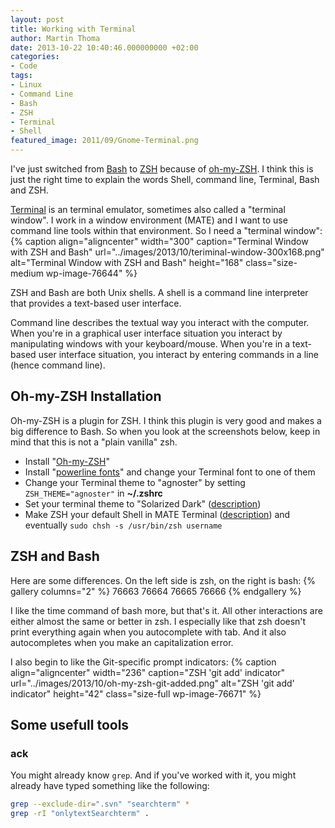 ```yaml
---
layout: post
title: Working with Terminal
author: Martin Thoma
date: 2013-10-22 10:40:46.000000000 +02:00
categories:
- Code
tags:
- Linux
- Command Line
- Bash
- ZSH
- Terminal
- Shell
featured_image: 2011/09/Gnome-Terminal.png
---
```

I've just switched from <a href="https://en.wikipedia.org/wiki/Bash_(Unix_shell)">Bash</a> to <a href="https://en.wikipedia.org/wiki/Z_shell">ZSH</a> because of <a href="https://github.com/robbyrussell/oh-my-zsh">oh-my-ZSH</a>. I think this is just the right time to explain the words Shell, command line, Terminal, Bash and ZSH.

<a href="https://en.wikipedia.org/wiki/GNOME_Terminal">Terminal</a> is an terminal emulator, sometimes also called a "terminal window". I work in a window environment (MATE) and I want to use command line tools within that environment. So I need a "terminal window":
{% caption align="aligncenter" width="300" caption="Terminal Window with ZSH and Bash" url="../images/2013/10/teriminal-window-300x168.png" alt="Terminal Window with ZSH and Bash" height="168" class="size-medium wp-image-76644" %}

ZSH and Bash are both Unix shells. A shell is a command line interpreter that provides a text-based user interface.

Command line describes the textual way you interact with the computer. When you're in a graphical user interface situation you interact by manipulating windows with your keyboard/mouse. When you're in a text-based user interface situation, you interact by entering commands in a line (hence command line).

## Oh-my-ZSH Installation ##
Oh-my-ZSH is a plugin for ZSH. I think this plugin is very good and makes a big difference to Bash. So when you look at the screenshots below, keep in mind that this is not a "plain vanilla" zsh.

<ul>
  <li>Install "<a href="https://github.com/robbyrussell/oh-my-zsh">Oh-my-ZSH</a>"</li>
  <li>Install "<a href="https://github.com/Lokaltog/powerline-fonts">powerline fonts</a>" and change your Terminal font to one of them</li>
  <li>Change your Terminal theme to "agnoster" by setting <code>ZSH_THEME="agnoster"</code> in <strong>~/.zshrc</strong>
</li>
  <li>Set your terminal theme to "Solarized Dark" (<a href="http://www.mintmate.org/?p=13">description</a>)</li>
  <li>Make ZSH your default Shell in MATE Terminal (<a href="http://askubuntu.com/a/342342/10425">description</a>) and eventually <code>sudo chsh -s /usr/bin/zsh username</code></li>
</ul>

## ZSH and Bash ##
Here are some differences. On the left side is zsh, on the right is bash:
{% gallery columns="2" %}
    76663
    76664
    76665
    76666
{% endgallery %}

I like the time command of bash more, but that's it. All other interactions are either almost the same or better in zsh. I especially like that zsh doesn't print everything again when you autocomplete with tab. And it also autocompletes when you make an capitalization error.

I also begin to like the Git-specific prompt indicators:
{% caption align="aligncenter" width="236" caption="ZSH 'git add' indicator" url="../images/2013/10/oh-my-zsh-git-added.png" alt="ZSH 'git add' indicator" height="42" class="size-full wp-image-76671" %}

## Some usefull tools ##
### ack ###
You might already know `grep`. And if you've worked with it, you 
might already have typed something like the following:

```bash
grep --exclude-dir=".svn" "searchterm" *
grep -rI "onlytextSearchterm" .
```
